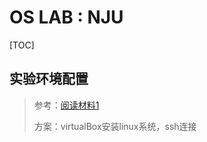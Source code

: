 # OS LAB : NJU

[TOC]

## 实验环境配置

> 参考：[阅读材料1](http://jyywiki.cn/OS/2022/notes/1)
>
> 方案：virtualBox安装linux系统，ssh连接


